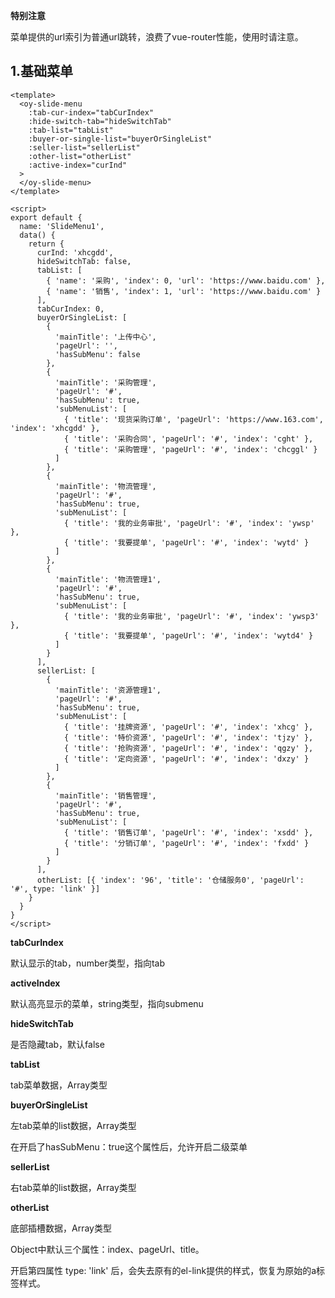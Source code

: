 **特别注意**

菜单提供的url索引为普通url跳转，浪费了vue-router性能，使用时请注意。



## 1.基础菜单

```vue
<template>
  <oy-slide-menu
    :tab-cur-index="tabCurIndex"
    :hide-switch-tab="hideSwitchTab"
    :tab-list="tabList"
    :buyer-or-single-list="buyerOrSingleList"
    :seller-list="sellerList"
    :other-list="otherList"
    :active-index="curInd"
  >
  </oy-slide-menu>
</template>

<script>
export default {
  name: 'SlideMenu1',
  data() {
    return {
      curInd: 'xhcgdd',
      hideSwitchTab: false,
      tabList: [
        { 'name': '采购', 'index': 0, 'url': 'https://www.baidu.com' },
        { 'name': '销售', 'index': 1, 'url': 'https://www.baidu.com' }
      ],
      tabCurIndex: 0,
      buyerOrSingleList: [
        {
          'mainTitle': '上传中心',
          'pageUrl': '',
          'hasSubMenu': false
        },
        {
          'mainTitle': '采购管理',
          'pageUrl': '#',
          'hasSubMenu': true,
          'subMenuList': [
            { 'title': '现货采购订单', 'pageUrl': 'https://www.163.com', 'index': 'xhcgdd' },
            { 'title': '采购合同', 'pageUrl': '#', 'index': 'cght' },
            { 'title': '采购管理', 'pageUrl': '#', 'index': 'chcggl' }
          ]
        },
        {
          'mainTitle': '物流管理',
          'pageUrl': '#',
          'hasSubMenu': true,
          'subMenuList': [
            { 'title': '我的业务审批', 'pageUrl': '#', 'index': 'ywsp' },
            { 'title': '我要提单', 'pageUrl': '#', 'index': 'wytd' }
          ]
        },
        {
          'mainTitle': '物流管理1',
          'pageUrl': '#',
          'hasSubMenu': true,
          'subMenuList': [
            { 'title': '我的业务审批', 'pageUrl': '#', 'index': 'ywsp3' },
            { 'title': '我要提单', 'pageUrl': '#', 'index': 'wytd4' }
          ]
        }
      ],
      sellerList: [
        {
          'mainTitle': '资源管理1',
          'pageUrl': '#',
          'hasSubMenu': true,
          'subMenuList': [
            { 'title': '挂牌资源', 'pageUrl': '#', 'index': 'xhcg' },
            { 'title': '特价资源', 'pageUrl': '#', 'index': 'tjzy' },
            { 'title': '抢购资源', 'pageUrl': '#', 'index': 'qgzy' },
            { 'title': '定向资源', 'pageUrl': '#', 'index': 'dxzy' }
          ]
        },
        {
          'mainTitle': '销售管理',
          'pageUrl': '#',
          'hasSubMenu': true,
          'subMenuList': [
            { 'title': '销售订单', 'pageUrl': '#', 'index': 'xsdd' },
            { 'title': '分销订单', 'pageUrl': '#', 'index': 'fxdd' }
          ]
        }
      ],
      otherList: [{ 'index': '96', 'title': '仓储服务0', 'pageUrl': '#', type: 'link' }]
    }
  }
}
</script>
```



**tabCurIndex**

默认显示的tab，number类型，指向tab



**activeIndex**

默认高亮显示的菜单，string类型，指向submenu



**hideSwitchTab**

是否隐藏tab，默认false



**tabList**

tab菜单数据，Array<Object>类型



**buyerOrSingleList**

左tab菜单的list数据，Array<Object>类型

在开启了hasSubMenu：true这个属性后，允许开启二级菜单



**sellerList**

右tab菜单的list数据，Array<Object>类型



**otherList**

底部插槽数据，Array<Object>类型

Object中默认三个属性：index、pageUrl、title。

开启第四属性 type: 'link' 后，会失去原有的el-link提供的样式，恢复为原始的a标签样式。